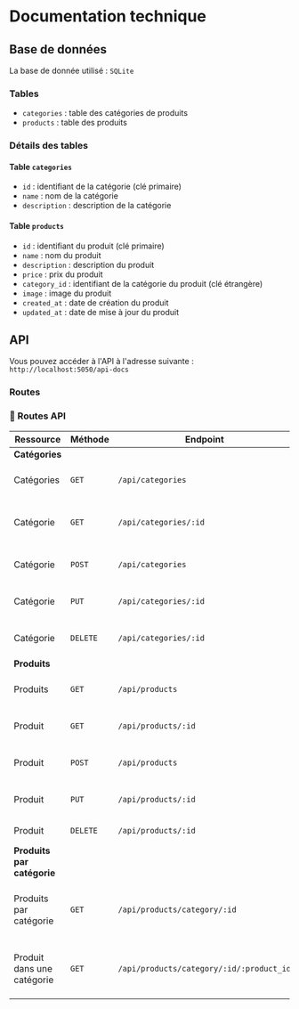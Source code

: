 # Documentation technique

## Base de données

La base de donnée utilisé : `SQLite`

### Tables

-   `categories` : table des catégories de produits
-   `products` : table des produits

### Détails des tables

#### Table `categories`

-   `id` : identifiant de la catégorie (clé primaire)
-   `name` : nom de la catégorie
-   `description` : description de la catégorie

#### Table `products`

-   `id` : identifiant du produit (clé primaire)
-   `name` : nom du produit
-   `description` : description du produit
-   `price` : prix du produit
-   `category_id` : identifiant de la catégorie du produit (clé étrangère)
-   `image` : image du produit
-   `created_at` : date de création du produit
-   `updated_at` : date de mise à jour du produit

## API

Vous pouvez accéder à l'API à l'adresse suivante : `http://localhost:5050/api-docs`

### Routes

### 📌 Routes API

| Ressource                  | Méthode  | Endpoint                                 | Description                                    |
| -------------------------- | -------- | ---------------------------------------- | ---------------------------------------------- |
| **Catégories**             |          |                                          |                                                |
| Catégories                 | `GET`    | `/api/categories`                        | Récupère toutes les catégories                 |
| Catégorie                  | `GET`    | `/api/categories/:id`                    | Récupère une catégorie spécifique              |
| Catégorie                  | `POST`   | `/api/categories`                        | Crée une nouvelle catégorie                    |
| Catégorie                  | `PUT`    | `/api/categories/:id`                    | Modifie une catégorie existante                |
| Catégorie                  | `DELETE` | `/api/categories/:id`                    | Supprime une catégorie                         |
| **Produits**               |          |                                          |                                                |
| Produits                   | `GET`    | `/api/products`                          | Récupère tous les produits                     |
| Produit                    | `GET`    | `/api/products/:id`                      | Récupère un produit spécifique                 |
| Produit                    | `POST`   | `/api/products`                          | Crée un nouveau produit                        |
| Produit                    | `PUT`    | `/api/products/:id`                      | Modifie un produit existant                    |
| Produit                    | `DELETE` | `/api/products/:id`                      | Supprime un produit                            |
| **Produits par catégorie** |          |                                          |                                                |
| Produits par catégorie     | `GET`    | `/api/products/category/:id`             | Récupère tous les produits d'une catégorie     |
| Produit dans une catégorie | `GET`    | `/api/products/category/:id/:product_id` | Récupère un produit d'une catégorie spécifique |
